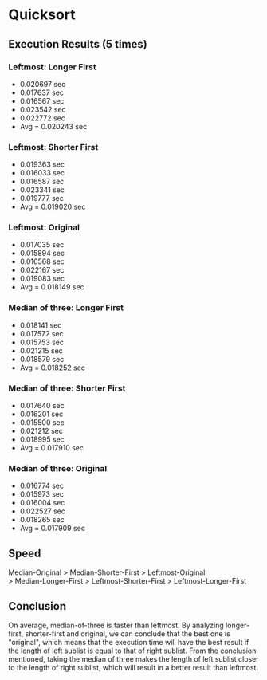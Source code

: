 # Quicksort

## Execution Results (5 times)
### Leftmost: Longer First
* 0.020697 sec
* 0.017637 sec
* 0.016567 sec
* 0.023542 sec
* 0.022772 sec
* Avg = 0.020243 sec

### Leftmost: Shorter First
* 0.019363 sec
* 0.016033 sec
* 0.016587 sec
* 0.023341 sec
* 0.019777 sec
* Avg = 0.019020 sec

### Leftmost: Original
* 0.017035 sec
* 0.015894 sec
* 0.016568 sec
* 0.022167 sec
* 0.019083 sec
* Avg = 0.018149 sec

### Median of three: Longer First
* 0.018141 sec
* 0.017572 sec
* 0.015753 sec
* 0.021215 sec
* 0.018579 sec
* Avg = 0.018252 sec

### Median of three: Shorter First
* 0.017640 sec
* 0.016201 sec
* 0.015500 sec
* 0.021212 sec
* 0.018995 sec
* Avg = 0.017910 sec

### Median of three: Original
* 0.016774 sec
* 0.015973 sec
* 0.016004 sec
* 0.022527 sec
* 0.018265 sec
* Avg = 0.017909 sec

## Speed
Median-Original > Median-Shorter-First > Leftmost-Original <br>> Median-Longer-First > Leftmost-Shorter-First > Leftmost-Longer-First

## Conclusion
On average, median-of-three is faster than leftmost. By analyzing longer-first, shorter-first and original, we can conclude that the best one is "original", which means that the execution time will have the best result if the length of left sublist is equal to that of right sublist. From the conclusion mentioned, taking the median of three makes the length of left sublist closer to the length of right sublist, which will result in a better result than leftmost.